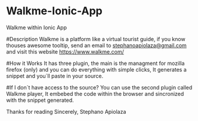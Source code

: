 # Walkme-Ionic-App
Walkme within Ionic App 

#Description
Walkme is a platform like a virtual tourist guide, if you know thouses awesome tooltip, send an email to stephanoapiolaza@gmail.com
and visit this website https://www.walkme.com/

#How it Works
It has three plugin, the main is the managment for mozilla firefox (only) and you can do everything with simple clicks, It generates a snippet <code><script src="cdnOfWalkme" type="text/javascript"></script></code> and you´ll paste in your source. 

#If I don´t have access to the source?
You can use the second plugin called Walkme player, It embebed the code within the browser and sincronized with the snippet generated.

Thanks for reading
Sincerely, Stephano Apiolaza

